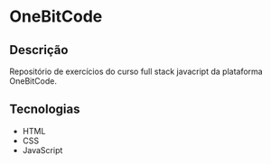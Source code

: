 # OneBitCode

## Descrição

Repositório de exercícios do curso full stack javacript da plataforma OneBitCode.

## Tecnologias

- HTML
- CSS
- JavaScript
